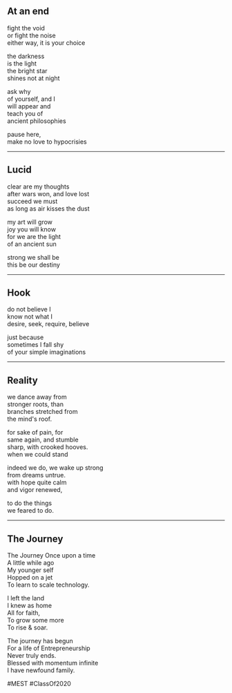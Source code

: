 ## At an end

fight the void  
or fight the noise  
either way, it is your choice

the darkness  
is the light  
the bright star  
shines not at night

ask why  
of yourself, and I  
will appear and  
teach you of  
ancient philosophies

pause here,  
make no love to hypocrisies

---

## Lucid

clear are my thoughts  
after wars won, and love lost  
succeed we must  
as long as air kisses the dust

my art will grow  
joy you will know  
for we are the light  
of an ancient sun

strong we shall be  
this be our destiny

---

## Hook

do not believe I  
know not what I  
desire, seek, require, believe

just because  
sometimes I fall shy  
of your simple imaginations

---

## Reality

we dance away from  
stronger roots, than  
branches stretched from  
the mind's roof.

for sake of pain, for  
same again, and stumble  
sharp, with crooked hooves.  
when we could stand

indeed we do, we wake up strong  
from dreams untrue.  
with hope quite calm  
and vigor renewed,

to do the things  
we feared to do.

---

## The Journey  

The Journey
Once upon a time  
A little while ago  
My younger self  
Hopped on a jet  
To learn to scale technology.

I left the land  
I knew as home  
All for faith,  
To grow some more  
To rise & soar.

The journey has begun  
For a life of Entrepreneurship  
Never truly ends.  
Blessed with momentum infinite  
I have newfound family.

\#MEST \#ClassOf2020

